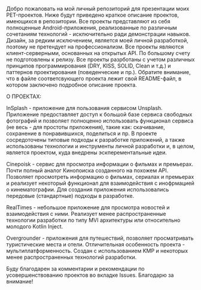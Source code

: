   Добро пожаловать на мой личный репозиторий для презентации моих PET-проектов.
Ниже будут приведено краткое описание проектов, имеющихся в репозитории. Все проекты представляют из себя полноценные Android-приложения, реализованные по различным сочетаниям технологий - исключительно ради демонстрации навыков. Дизайн, за редким исключением, является моей личной разработкой, поэтому не претендует на профессионализм. Все проекты являются клиент-серверными, основанных на открытых API. По большому счету не подготовлены к релизу. Все проекты разрботаны с учетом различных принципов программирования (DRY, KISS, SOLID, Clean и т.д.) и паттернов проектирования (поведенческие и пр.).
Обратите внимание, что в файле соответсвующего проекта лежит свой README-файл, в котором заключено подробное описание проекта.

О ПРОЕКТАХ:

   InSplash - приложение для пользования сервисом Unsplash. Приложение предоставляет доступ к большой базе сервиса свободных фотографий и позволяет полноценно использовать функционал сервиса (не весь - для простоты приложения), такие как: скачивание, сохранение в понравившихся, поделиться и пр. В проекте сосредоточены типовые подходы к разработке приложений, а также использованы технологии и инструменты личной разработки и, в целом, является проектом, куда внедрены эскперементальные идеи.

   Cinepoisk - сервис для просмотра информации о фильмах и премьерах. Почти полный аналог Кинопоиска созданного на похожем API. Позволяет просмотреть информацию о фильмах, сериалах и премьерах и реализует некоторый функционал для взаимодействия с инофрмацией о кинематографии. Для создания приложения использовались передовые (стандартные) подходы в разработке.

  RealTimes - небольшое приложение для просмотра новостей и взаимодействия с ними. Реализует менее распространенные технологии разработки по типу MVI архитектуры или относительно молодого Kotlin Inject.

  Overgrounder - приложения для путешествий, позволяет просматривать туристические места и отели. Отличительная особенность проекта - мультиплатформенность. Создан с использованием KMP и некоторых менее распространенных технологий разработки.
  
Буду благодарен за комментарии и рекомендации по усовершенствованию проектов во вкладке Issues. 
Благодарю за внимание!
